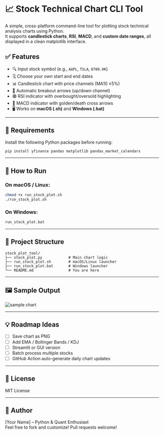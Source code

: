 # 📈 Stock Technical Chart CLI Tool

A simple, cross-platform command-line tool for plotting stock technical analysis charts using Python.  
It supports **candlestick charts**, **RSI**, **MACD**, and **custom date ranges**, all displayed in a clean matplotlib interface.

## ✅ Features

- 🔍 Input stock symbol (e.g., `AAPL`, `TSLA`, `0700.HK`)
- 🗓️ Choose your own start and end dates
- 📊 Candlestick chart with price channels (MA10 ±5%)
- 🔺 Automatic breakout arrows (up/down channel)
- 🟣 RSI indicator with overbought/oversold highlighting
- 🔵 MACD indicator with golden/death cross arrows
- 🖥️ Works on **macOS (.sh)** and **Windows (.bat)**

---

## 🧰 Requirements

Install the following Python packages before running:

```bash
pip install yfinance pandas matplotlib pandas_market_calendars
```

---

## 🚀 How to Run

### On macOS / Linux:

```bash
chmod +x run_stock_plot.sh
./run_stock_plot.sh
```

### On Windows:

```bat
run_stock_plot.bat
```

---

## 📂 Project Structure

```
stock_plot_tool/
├── stock_plot.py            # Main chart logic
├── run_stock_plot.sh        # macOS/Linux launcher
├── run_stock_plot.bat       # Windows launcher
└── README.md                # You are here
```

---

## 🖼️ Sample Output

![sample chart](sample_chart.png)

---

## 💡 Roadmap Ideas

- [ ] Save chart as PNG
- [ ] Add EMA / Bollinger Bands / KDJ
- [ ] Streamlit or GUI version
- [ ] Batch process multiple stocks
- [ ] GitHub Action auto-generate daily chart updates

---

## 📄 License

MIT License

---

## 👤 Author

[Your Name] – Python & Quant Enthusiast  
Feel free to fork and customize! Pull requests welcome!
